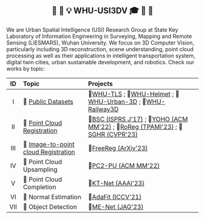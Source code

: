 <h2 align="center"> <p> 🎉 🎊 💡 WHU-USI3DV 🎓 👋 👏 </p></h2>

We are Urban Spatial Intelligence (USI) Research Group at State Key Laboratory of Information Engineering in Surveying, Mapping and Remote Sensing (LIESMARS), Wuhan University. We focus on 3D Computer Vision, particularly including 3D reconstruction, scene understanding, point cloud processing as well as their applications in intelligent transportation system, digital twin cities, urban sustainable development, and robotics. Check our works by topic:

|  ID     | Topic   | Projects |
| :----:  | :---- | :---- |
| I       | 🔗 [Public Datasets](https://github.com/search?q=topic%3Adataset+org%3AWHU-USI3DV+fork%3Atrue&type=repositories)  | 📂[WHU-TLS](https://github.com/WHU-USI3DV/WHU-TLS) ; 📂[WHU-Helmet](https://github.com/kafeiyin00/WHU-HelmetDataset) ; 📂[WHU-Urban-3D](https://whu3d.com/) ; 📂[WHU-Railway3D](https://github.com/WHU-USI3DV/WHU-Railway3D)
| II      | 🔗 [Point Cloud Registration](https://github.com/search?q=topic%3Apoint-cloud-registration+org%3AWHU-USI3DV+fork%3Atrue&type=repositories)  | 📂[BSC (ISPRS J'17)](https://github.com/YuePanEdward/GH-ICP/blob/master/include/binary_feature_extraction.hpp) ; 📂[YOHO (ACM MM'22)](https://github.com/HpWang-whu/YOHO) ; 📂[RoReg (TPAMI'23)](https://github.com/HpWang-whu/RoReg) ; 📂[SGHR (CVPR'23)](https://github.com/WHU-USI3DV/SGHR)
| III     | 🔗 [Image-to-point cloud Registration](https://github.com/search?q=topic%3Aimage-to-point-cloud-registration+org%3AWHU-USI3DV&type=Repositories) | 📂[FreeReg (ArXiv'23)](https://github.com/WHU-USI3DV/FreeReg)
| IV     | 🔗 Point Cloud Upsampling   | 📂[PC2-PU (ACM MM'22)](https://github.com/chenlongwhu/PC2-PU)
| V      | 🔗 Point Cloud Completion   | 📂[KT-Net (AAAI'23)](https://github.com/a4152684/KT-Net)
| VI       | 🔗 Normal Estimation        | 📂[AdaFit (ICCV'21)](https://github.com/Runsong123/AdaFit)
| VII      | 🔗 Object Detection         | 📂[ME-Net (JAG'23)](https://github.com/WHU-USI3DV/MENet)
